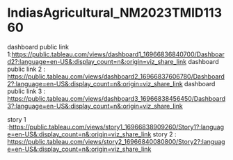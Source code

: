 # IndiasAgricultural_NM2023TMID11360


dashboard public link 1:https://public.tableau.com/views/dashboard1_16966836840700/Dashboard2?:language=en-US&:display_count=n&:origin=viz_share_link
dashboard public link 2 : https://public.tableau.com/views/dashboard2_16966837606780/Dashboard2?:language=en-US&:display_count=n&:origin=viz_share_link
dashboard public link 3 : https://public.tableau.com/views/dashboard3_16966838456450/Dashboard3?:language=en-US&:display_count=n&:origin=viz_share_link


story 1 :https://public.tableau.com/views/story1_16966838909260/Story1?:language=en-US&:display_count=n&:origin=viz_share_link
story 2 : https://public.tableau.com/views/story2_16966840080800/Story2?:language=en-US&:display_count=n&:origin=viz_share_link
